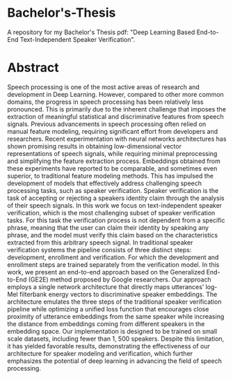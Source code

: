 # Bachelor's-Thesis
A repository for my Bachelor's Thesis pdf: "Deep Learning Based End-to-End Text-Independent Speaker Verification".

# Abstract
Speech processing is one of the most active areas of research and development in Deep Learning.
However, compared to other more common domains, the progress in speech processing has
been relatively less pronounced. This is primarily due to the inherent challenge that imposes
the extraction of meaningful statistical and discriminative features from speech signals. Previous
advancements in speech processing often relied on manual feature modeling, requiring
significant effort from developers and researchers.
Recent experimentation with neural networks architectures has shown promising results in
obtaining low-dimensional vector representations of speech signals, while requiring minimal
preprocessing and simplifying the feature extraction process. Embeddings obtained from these
experiments have reported to be comparable, and sometimes even superior, to traditional feature
modeling methods. This has impulsed the development of models that effectively address
challenging speech processing tasks, such as speaker verification.
Speaker verification is the task of accepting or rejecting a speakers identity claim through the
analysis of their speech signals. In this work we focus on text-independent speaker verification,
which is the most challenging subset of speaker verification tasks. For this task the verification
process is not dependent from a specific phrase, meaning that the user can claim their identity by
speaking any phrase, and the model must verify this claim based on the characteristics extracted
from this arbitrary speech signal.
In traditional speaker verification systems the pipeline consists of three distinct steps: development,
enrollment and verification. For which the development and enrollment steps are
trained separately from the verification model. In this work, we present an end-to-end approach
based on the Generalized End-to-End (GE2E) method proposed by Google researchers. Our
approach employs a single network architecture that directly maps utterances’ log-Mel filterbank
energy vectors to discriminative speaker embeddings. The architecture emulates the three
steps of the traditional speaker verification pipeline while optimizing a unified loss function that
encourages close proximity of utterance embeddings from the same speaker while increasing
the distance from embeddings coming from different speakers in the embedding space. Our
implementation is designed to be trained on small scale datasets, including fewer than 1, 500
speakers. Despite this limitation, it has yielded favorable results, demonstrating the effectiveness
of our architecture for speaker modeling and verification, which further emphasizes the potential
of deep learning in advancing the field of speech processing.
